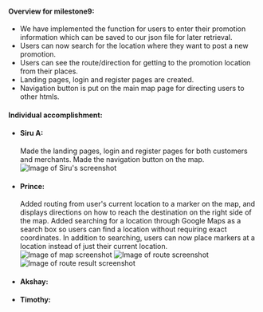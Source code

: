 #### Overview for milestone9:
* We have implemented the function for users to enter their promotion information which can be saved to our json file for later retrieval.
* Users can now search for the location where they want to post a new promotion.
* Users can see the route/direction for getting to the promotion location from their places.
* Landing pages, login and register pages are created.
* Navigation button is put on the main map page for directing users to other htmls.

#### Individual accomplishment:
* #### Siru A: 
  Made the landing pages, login and register pages for both customers and merchants. Made the navigation button on the map.
![Image of Siru's screenshot](https://github.com/princevietle/COGS121/blob/master/screenshots/Siru-milestone9.jpg)
* #### Prince: 
  Added routing from user's current location to a marker on the map, and displays directions on how to reach the destination on the right side of the map.  Added searching for a location through Google Maps as a search box so users can find a location without requiring exact coordinates.  In addition to searching, users can now place markers at a location instead of just their current location. 
![Image of map screenshot](https://github.com/princevietle/COGS121/blob/master/screenshots/mapscreenshot.png)
![Image of route screenshot](https://github.com/princevietle/COGS121/blob/master/screenshots/milestone9route1.jpg)
![Image of route result screenshot](https://github.com/princevietle/COGS121/blob/master/screenshots/milestone9route2.jpg)
* #### Akshay: 
* #### Timothy: 
